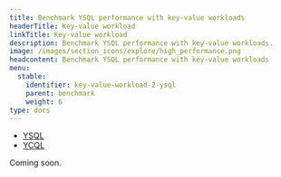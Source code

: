 ```yaml
---
title: Benchmark YSQL performance with key-value workloads
headerTitle: Key-value workload
linkTitle: Key-value workload
description: Benchmark YSQL performance with key-value workloads.
image: /images/section_icons/explore/high_performance.png
headcontent: Benchmark YSQL performance with key-value workloads
menu:
  stable:
    identifier: key-value-workload-2-ysql
    parent: benchmark
    weight: 6
type: docs
---
```


<ul class="nav nav-tabs-alt nav-tabs-yb">

  <li >
    <a href="../key-value-workload-ysql/" class="nav-link active">
      <i class="icon-postgres" aria-hidden="true"></i>
      YSQL
    </a>
  </li>

  <li >
    <a href="../key-value-workload-ycql/" class="nav-link">
      <i class="icon-cassandra" aria-hidden="true"></i>
      YCQL
    </a>
  </li>

</ul>

Coming soon.
